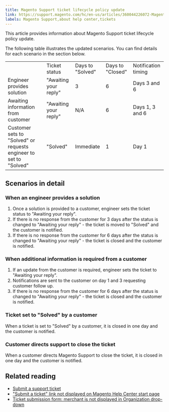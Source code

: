```yaml
---
title: Magento Support ticket lifecycle policy update
link: https://support.magento.com/hc/en-us/articles/360044226072-Magento-Support-ticket-lifecycle-policy-update
labels: Magento Support,about help center,tickets
---
```


This article provides information about Magento Support ticket lifecycle policy update. 

The following table illustrates the updated scenarios. You can find details for each scenario in the section below.

<table>
<tbody>
<tr>
<td> </td>
<td>Ticket status</td>
<td>Days to "Solved"</td>
<td>Days to "Closed"</td>
<td>Notification timing</td>
</tr>
<tr>
<td>Engineer provides solution</td>
<td>"Awaiting your reply"</td>
<td>3</td>
<td>6</td>
<td>Days 3 and 6</td>
</tr>
<tr>
<td>Awaiting information from customer</td>
<td>"Awaiting your reply"</td>
<td>N/A</td>
<td>6</td>
<td>Days 1, 3 and 6</td>
</tr>
<tr>
<td>Customer sets to "Solved" or requests engineer to set to "Solved"</td>
<td>"Solved"</td>
<td>Immediate</td>
<td>1</td>
<td>Day 1</td>
</tr>
</tbody>
</table>

## Scenarios in detail

### When an engineer provides a solution

1. Once a solution is provided to a customer, engineer sets the ticket status to "Awaiting your reply".
1. If there is no response from the customer for 3 days after the status is changed to "Awaiting your reply" - the ticket is moved to "Solved" and the customer is notified. 
1. If there is no response from the customer for 6 days after the status is changed to "Awaiting your reply" - the ticket is closed and the customer is notified.

### When additional information is required from a customer

1. If an update from the customer is required, engineer sets the ticket to "Awaiting your reply".
1. Notifications are sent to the customer on day 1 and 3 requesting customer follow up.
1. If there is no response from the customer for 6 days after the status is changed to "Awaiting your reply" - the ticket is closed and the customer is notified. 

### Ticket set to "Solved" by a customer

When a ticket is set to "Solved" by a customer, it is closed in one day and the customer is notified. 

### Customer directs support to close the ticket

When a customer directs Magento Support to close the ticket, it is closed in one day and the customer is notified.

## Related reading

* [Submit a support ticket](https://support.magento.com/hc/en-us/articles/360019088251-Submit-a-support-ticket)
* ["Submit a ticket" link not displayed on Magento Help Center start page](https://support.magento.com/hc/en-us/articles/360020597871--Submit-a-ticket-link-not-displayed-on-Magento-Help-Center-start-page)
* [Ticket submission form: merchant is not displayed in Organization drop-down](https://support.magento.com/hc/en-us/articles/360043335371-Ticket-submission-form-merchant-is-not-displayed-in-Organization-drop-down)

 
 